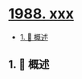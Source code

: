 # [1988. xxx](https://github.com/Tdahuyou/TNotes.leetcode/tree/main/notes/1988.%20xxx)

<!-- region:toc -->

- [1. 📝 概述](#1--概述)

<!-- endregion:toc -->

## 1. 📝 概述
